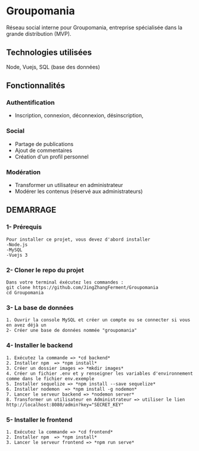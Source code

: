 # Groupomania
Réseau social interne pour Groupomania, entreprise spécialisée dans la grande distribution (MVP).

## Technologies utilisées

Node, Vuejs, SQL (base des données)

## Fonctionnalités

### Authentification

- Inscription, connexion, déconnexion, désinscription, 

### Social

- Partage de publications
- Ajout de commentaires 
- Création d'un profil personnel

### Modération

- Transformer un utilisateur en administrateur
- Modérer les contenus (réservé aux administrateurs)

## DEMARRAGE

### 1- Prérequis
```
Pour installer ce projet, vous devez d'abord installer
-Node.js
-MySQL
-Vuejs 3
```

### 2- Cloner le repo du projet
```
Dans votre terminal éxécutez les commandes :
git clone https://github.com/JingZhangFerment/Groupomania
cd Groupomania
```

### 3- La base de données
```
1. Ouvrir la console MySQL et créer un compte ou se connecter si vous en avez déjà un
2- Créer une base de données nommée "groupomania"
```

### 4- Installer le backend
```
1. Exécutez la commande => *cd backend*
2. Installer npm  => *npm install*
3. Créer un dossier images => *mkdir images*
4. Créer un fichier .env et y renseigner les variables d'environnement comme dans le fichier env.exemple
5. Installer sequelize => *npm install --save sequelize*
6. Installer nodemon  => *npm install -g nodemon*
7. Lancer le serveur backend => *nodemon server*
8. Transformer un utilisateur en Administrateur => utiliser le lien http://localhost:8080/admin?key="SECRET_KEY"

```

### 5- Installer le frontend
```
1. Exécutez la commande => *cd frontend*
2. Installer npm  => *npm install*
3. Lancer le serveur frontend => *npm run serve*
```
